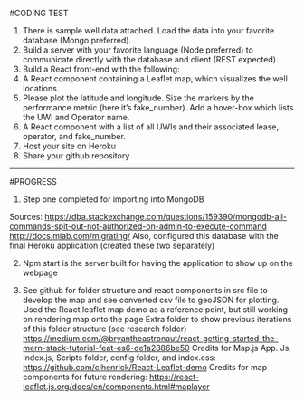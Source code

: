 ﻿#CODING TEST
1.	There is sample well data attached. Load the data into your favorite database (Mongo preferred).
2.	Build a server with your favorite language (Node preferred) to communicate directly with the database and client (REST expected).
3.	Build a React front-end with the following:
4.	A React component containing a Leaflet map, which visualizes the well locations.
5.	Please plot the latitude and longitude. Size the markers by the performance metric (here it’s fake_number). Add a hover-box which lists the UWI and Operator name.
6.	A React component with a list of all UWIs and their associated lease, operator, and fake_number.
7.	Host your site on Heroku
8.	Share your github repository
____________________________________________________________________________________________________________________________________
#PROGRESS
1.	Step one completed for importing into MongoDB

Sources:
https://dba.stackexchange.com/questions/159390/mongodb-all-commands-spit-out-not-authorized-on-admin-to-execute-command
http://docs.mlab.com/migrating/
Also, configured this database with the final Heroku application (created these two separately)






2.	Npm start is the server built for having the application to show up on the webpage

3.	See github for folder structure and react components in src file to develop the map and see converted csv file to geoJSON for plotting. Used the React leaflet map demo as a reference point, but still working on rendering map onto the page
Extra folder to show previous iterations of this folder structure (see research folder)
https://medium.com/@bryantheastronaut/react-getting-started-the-mern-stack-tutorial-feat-es6-de1a2886be50
Credits for Map.js App. Js, Index.js, Scripts folder, config folder, and index.css: https://github.com/clhenrick/React-Leaflet-demo 
Credits for map components for future rendering:
https://react-leaflet.js.org/docs/en/components.html#maplayer





